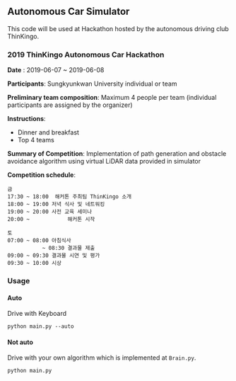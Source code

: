 ## Autonomous Car Simulator

This code will be used at Hackathon hosted by the autonomous driving club ThinKingo.

### 2019 ThinKingo Autonomous Car Hackathon


__Date__ : 2019-06-07 ~ 2019-06-08

__Participants__: Sungkyunkwan University individual or team

__Preliminary team composition__: Maximum 4 people per team (individual participants are assigned by the organizer)

__Instructions__:
- Dinner and breakfast
- Top 4 teams

__Summary of Competition__: Implementation of path generation and obstacle avoidance algorithm using virtual LiDAR data provided in simulator

__Competition schedule__:

```
금
17:30 ~ 18:00  해커톤 주최팀 ThinKingo 소개
18:00 ~ 19:00 저녁 식사 및 네트워킹
19:00 ~ 20:00 사전 교육 세미나
20:00 ~            해커톤 시작

토
07:00 ~ 08:00 아침식사
           ~ 08:30 결과물 제출
09:00 ~ 09:30 결과물 시연 및 평가
09:30 ~ 10:00 시상
```



### Usage

#### Auto

Drive with Keyboard
```
python main.py --auto
```

#### Not auto

Drive with your own algorithm which is implemented at `Brain.py`.

```
python main.py
```
